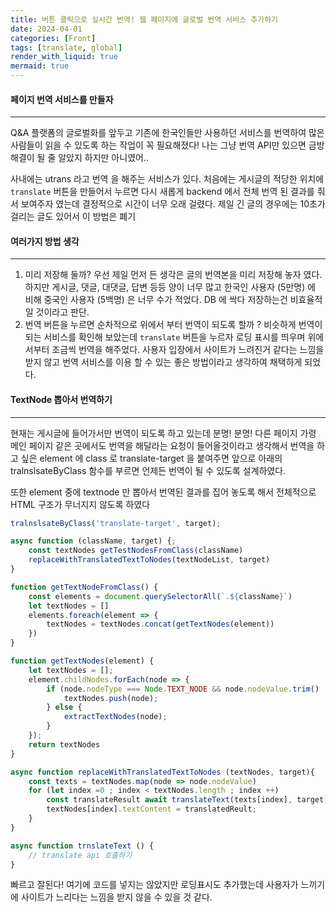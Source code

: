 ```yaml
---
title: 버튼 클릭으로 실시간 번역! 웹 페이지에 글로벌 번역 서비스 추가하기
date: 2024-04-01
categories: [Front]
tags: [translate, global]
render_with_liquid: true
mermaid: true
---
```

#### 페이지 번역 서비스를 만들자
---
Q&A 플랫폼의 글로벌화를 앞두고 기존에 한국인들만 사용하던 서비스를 번역하여 많은 사람들이 읽을 수 있도록 하는 작업이 꼭 필요해졌다!
나는 그냥 번역 API만 있으면 금방 해결이 될 줄 알았지 하지만 아니였어..

사내에는 utrans 라고 번역 을 해주는 서비스가 있다.
처음에는 게시글의 적당한 위치에 `translate` 버튼을 만들어서 
누르면 다시 새롭게 backend 에서 전체 번역 된 결과를 줘서 보여주자 였는데 
결정적으로 시간이 너무 오래 걸렸다. 
제일 긴 글의 경우에는 10초가 걸리는 글도 있어서 이 방법은 폐기

#### 여러가지 방법 생각
---
1. 미리 저장해 둘까?
우선 제일 먼저 든 생각은 글의 번역본을 미리 저장해 놓자 였다.
하지만 게시글, 댓글, 대댓글, 답변 등등 양이 너무 많고 한국인 사용자 (5만명) 에 비해 중국인 사용자 (5백명) 은 너무 수가 적었다. DB 에 싹다 저장하는건 비효율적일 것이라고 판단.
2. 번역 버튼을 누르면 순차적으로 위에서 부터 번역이 되도록 할까 ?
비슷하게 번역이 되는 서비스를 확인해 보았는데 `translate` 버튼을 누르자 로딩 표시를 띄우며 위에서부터 조금씩 번역을 해주었다. 사용자 입장에서 사이트가 느려진거 같다는 느낌을 받지 않고 번역 서비스를 이용 할 수 있는 좋은 방법이라고 생각하여 채택하게 되었다.

#### TextNode 뽑아서 번역하기
---
현재는 게시글에 들어가서만 번역이 되도록 하고 있는데 분명! 분명! 다른 페이지 가령 메인 페이지 같은 곳에서도 번역을 해달라는 요청이 들어올것이라고 생각해서 번역을 하고 싶은 element 에 class 로 translate-target 을 붙여주면 앞으로 아래의 tralnslsateByClass 함수를 부르면 언제든 번역이 될 수 있도록 설계하였다.

또한 element 중에 textnode 만 뽑아서 번역된 결과를 집어 놓도록 해서 전체적으로 HTML 구조가 무너지지 않도록 하였다


```js
tralnslsateByClass('translate-target', target);

async function (className, target) {;
	const textNodes getTestNodesFromClass(className)
	replaceWithTranslatedTextToNodes(textNodeList, target)
}

function getTextNodeFromClass() {
	const elements = document.querySelectorAll(`.${className}`)
	let textNodes = []
	elements.foreach(element => {
		textNodes = textNodes.concat(getTextNodes(element))
	})
}

function getTextNodes(element) {
	let textNodes = [];
	element.childNodes.forEach(node => {
		if (node.nodeType === Node.TEXT_NODE && node.nodeValue.trim() !== '') {
			textNodes.push(node);
		} else {
			extractTextNodes(node);
		}
	});
	return textNodes
}

async function replaceWithTranslatedTextToNodes (textNodes, target){
	const texts = textNodes.map(node => node.nodeValue)
	for (let index =0 ; index < textNodes.length ; index ++)
		const translateResult await translateText(texts[index], target)
		textNodes[index].textContent = translatedReult;
	}
}

async function trnslateText () {
	// translate api 호출하기
}

```

빠르고 잘된다! 여기에 코드를 넣지는 않았지만 로딩표시도 추가했는데 사용자가 느끼기에 사이트가 느리다는 느낌을 받지 않을 수 있을 것 같다.